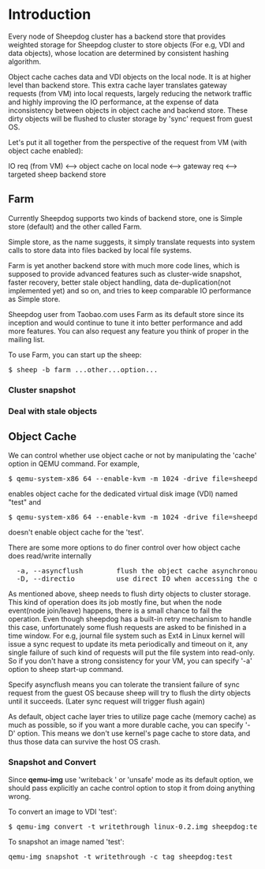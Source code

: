 # Introduction
Every node of Sheepdog cluster has a backend store that provides weighted storage for Sheepdog cluster to store objects (For e.g, VDI and data objects), whose location are determined by consistent hashing algorithm.

Object cache caches data and VDI objects on the local node. It is at higher level than backend store. This extra cache layer translates gateway requests (from VM) into local requests, largely reducing the network traffic and highly improving the IO performance, at the expense of data inconsistency between objects in object cache and backend store. These dirty objects will be flushed to cluster storage by 'sync' request from guest OS.

Let's put it all together from the perspective of the request from VM (with object cache enabled):

IO req (from VM) <--> object cache on local node <--> gateway req <--> targeted sheep backend store

## Farm
Currently Sheepdog supports two kinds of backend store, one is Simple store (default) and the other called Farm.

Simple store, as the name suggests, it simply translate requests into system calls to store data into files backed by local file systems.

Farm is yet another backend store with much more code lines, which is supposed to provide advanced features such as cluster-wide snapshot, faster recovery, better stale object handling, data de-duplication(not implemented yet) and so on, and tries to keep comparable IO performance as Simple store.

Sheepdog user from Taobao.com uses Farm as its default store since its inception and would continue to tune it into better performance and add more features. You can also request any feature you think of proper in the mailing list.

To use Farm, you can start up the sheep:
<pre>
$ sheep -b farm ...other...option...
</pre>

### Cluster snapshot

### Deal with stale objects

## Object Cache
We can control whether use object cache or not by manipulating the 'cache' option in QEMU command. For example,
<pre>
$ qemu-system-x86_64 --enable-kvm -m 1024 -drive file=sheepdog:test,cache=writeback
</pre>
enables object cache for the dedicated virtual disk image (VDI) named "test" and
<pre>
$ qemu-system-x86_64 --enable-kvm -m 1024 -drive file=sheepdog:test
</pre>
doesn't enable object cache for the 'test'.

There are some more options to do finer control over how object cache does read/write internally
<pre>
  -a, --asyncflush        flush the object cache asynchronously
  -D, --directio          use direct IO when accessing the object from object cache
</pre>

As mentioned above, sheep needs to flush dirty objects to cluster storage. This kind of operation does its job mostly fine, but when the node event(node join/leave) happens, there is a small chance to fail the operation. Even though sheepdog has a built-in retry mechanism to handle this case, unfortunately some flush requests are asked to be finished in a time window. For e.g, journal file system such as Ext4 in Linux kernel will issue a sync request to update its meta periodically and timeout on it, any single failure of such kind of requests will put the file system into read-only. So if you don't have a strong consistency for your VM, you can specify '-a' option to sheep start-up command.

Specify asyncflush means you can tolerate the transient failure of sync request from the guest OS because sheep will try to flush the dirty objects until it succeeds. (Later sync request will trigger flush again)

As default, object cache layer tries to utilize page cache (memory cache) as much as possible, so if you want a more durable cache, you can specify '-D' option. This means we don't use kernel's page cache to store data, and thus those data can survive the host OS crash.

### Snapshot and Convert
Since **qemu-img** use 'writeback ' or 'unsafe' mode as its default option, we should pass explicitly an cache control option to stop it from doing anything wrong.

To convert an image to VDI 'test':
<pre>
$ qemu-img convert -t writethrough linux-0.2.img sheepdog:test
</pre>

To snapshot an image named 'test':
<pre>
qemu-img snapshot -t writethrough -c tag sheepdog:test
</pre>